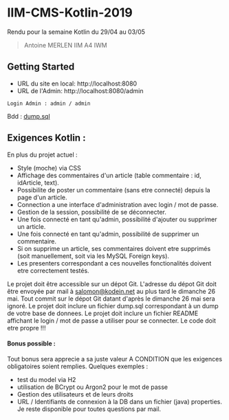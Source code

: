 # IIM-CMS-Kotlin-2019

Rendu pour la semaine Kotlin du 29/04 au 03/05
> Antoine MERLEN IIM A4 IWM

## Getting Started
- URL du site en local: http://localhost:8080 
- URL de l'Admin: http://localhost:8080/admin
```
Login Admin : admin / admin
```

Bdd : [dump.sql]('./dump.sql')

## Exigences Kotlin :

En plus du projet actuel :
- Style (moche) via CSS
- Affichage des commentaires d'un article (table commentaire : id, idArticle, text).
- Possibilite de poster un commentaire (sans etre connecté) depuis la page d'un article.
- Connection a une interface d'administration avec login / mot de passe.
- Gestion de la session, possibilité de se déconnecter.
- Une fois connecté en tant qu'admin, possibilité d'ajouter ou supprimer un article.
- Une fois connecté en tant qu'admin, possibilité de supprimer un commentaire.
- Si on supprime un article, ses commentaires doivent etre supprimés (soit manuellement, soit via les MySQL Foreign keys).
- Les presenters correspondant a ces nouvelles fonctionalités doivent etre correctement testés.


Le projet doit être accessible sur un dépot Git.
L'adresse du dépot Git doit être envoyée par mail à salomon@kodein.net au plus tard le dimanche 26 mai.
Tout commit sur le dépot Git datant d'après le dimanche 26 mai sera ignoré.
Le projet doit inclure un fichier dump.sql correspondant à un dump de votre base de donnees.
Le projet doit inclure un fichier README affichant le login / mot de passe a utiliser pour se connecter.
Le code doit etre propre !!!

#### Bonus possible :
Tout bonus sera apprecie a sa juste valeur A CONDITION que les exigences obligatoires soient remplies.
Quelques exemples :
- test du model via H2
- utilisation de BCrypt ou Argon2 pour le mot de passe
- Gestion des utilisateurs et de leurs droits
- URL / Identifiants de connexion à la DB dans un fichier (java) properties.
Je reste disponible pour toutes questions par mail.